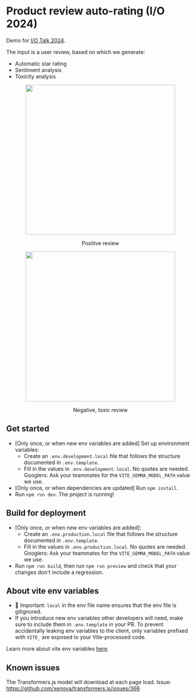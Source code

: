 # Product review auto-rating (I/O 2024)

Demo for [I/O Talk 2024](https://www.youtube.com/watch?v=VDtgyEB9Q_Q).

The input is a user review, based on which we generate:
* Automatic star rating
* Sentiment analysis
* Toxicity analysis

<p align="center">
  <img src="https://github.com/user-attachments/assets/938e9f27-f8cf-4479-a0c2-1bf234fbc1af" width="400"/>
  <div align="center">Positive review</div>
</p>

<p align="center">
  <img src="https://github.com/user-attachments/assets/0987e08b-9b42-4172-854d-1ede0c9b1391" width="400"/>
  <div align="center">Negative, toxic review</div>
</p>


## Get started
* [Only once, or when new env variables are added] Set up environment variables:
  * Create an `.env.development.local` file that follows the structure documented in `.env.template`.
  * Fill in the values in `.env.development.local`. No quotes are needed. Googlers: Ask your teammates for the `VITE_GEMMA_MODEL_PATH` value we use.
* [Only once, or when dependencies are updated] Run `npm install`.
* Run `npm run dev`. The project is running!

## Build for deployment
* [Only once, or when new env variables are added]:
  * Create an `.env.production.local` file that follows the structure documented in `.env.template`.
  * Fill in the values in `.env.production.local`. No quotes are needed. Googlers: Ask your teammates for the `VITE_GEMMA_MODEL_PATH` value we use. 
* Run `npm run build`, then run `npm run preview` and check that your changes don't include a regression.

## About vite env variables
* 🚨 Important: `local` in the env file name ensures that the env file is gitignored.
* If you introduce new env variables other developers will need, make sure to include them in `.env.template` in your PR. To prevent accidentally leaking env variables to the client, only variables prefixed with `VITE_` are exposed to your Vite-processed code.

Learn more about vite env variables [here](https://vitejs.dev/guide/env-and-mode).

## Known issues
The Transformers.js model will download at each page load.
Issue: https://github.com/xenova/transformers.js/issues/366